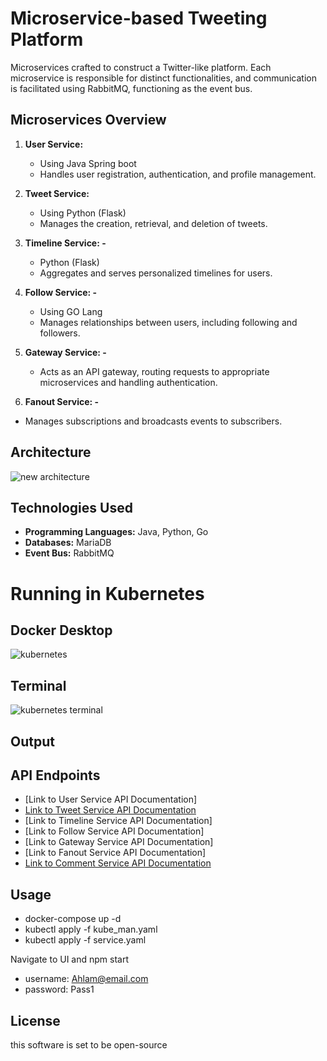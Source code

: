 # Microservice-based Tweeting Platform

Microservices crafted to construct a Twitter-like platform. Each microservice is responsible for distinct functionalities, and communication is facilitated using RabbitMQ, functioning as the event bus.

## Microservices Overview

1. **User Service:**
   - Using Java Spring boot
   - Handles user registration, authentication, and profile management.

3. **Tweet Service:**
   - Using Python (Flask)
   - Manages the creation, retrieval, and deletion of tweets.

5. **Timeline Service: -**
   - Python (Flask)
   - Aggregates and serves personalized timelines for users.

7. **Follow Service: -**
   - Using GO Lang
   - Manages relationships between users, including following and followers.

9. **Gateway Service: -**
   - Acts as an API gateway, routing requests to appropriate microservices and handling authentication.

10. **Fanout Service: -**
   - Manages subscriptions and broadcasts events to subscribers.

## Architecture
![new architecture](https://github.com/Ahlam-Banu/Twitter-Backend/assets/102663986/0fc0b6b5-4f53-4272-a928-de08147b077c)

## Technologies Used

- **Programming Languages:** Java, Python, Go
- **Databases:** MariaDB
- **Event Bus:** RabbitMQ

# Running in Kubernetes

## Docker Desktop
![kubernetes](https://github.com/Ahlam-Banu/Twitter-Backend/assets/102663986/dcb8d800-afb2-49d8-b136-403076ee0e10)

## Terminal
![kubernetes terminal](https://github.com/Ahlam-Banu/Twitter-Backend/assets/102663986/f2b399cc-a396-4011-9ae5-4f69b443fcc3)

## Output



## API Endpoints

- [Link to User Service API Documentation]
- [Link to Tweet Service API Documentation](/docs/tweet_ms_api.md)
- [Link to Timeline Service API Documentation]
- [Link to Follow Service API Documentation]
- [Link to Gateway Service API Documentation]
- [Link to Fanout Service API Documentation]
- [Link to Comment Service API Documentation](/docs/comment_api.md)

## Usage

- docker-compose up -d
- kubectl apply -f kube_man.yaml
- kubectl apply -f service.yaml   

Navigate to UI and npm start
   - username: Ahlam@email.com
   - password: Pass1

## License

this software is set to be open-source
